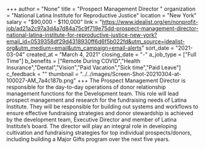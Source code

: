 +++
author = "None"
title = "Prospect Management Director "
organization = "National Latina Institute for Reproductive Justice"
location = "New York"
salary = "$90,000 - $110,000"
link = "https://www.idealist.org/en/nonprofit-job/ad21a2c97a3d4a7d84a75c9f719e75dd-prospect-management-director-national-latina-institute-for-reproductive-justice-new-york?email_id=0539358df29d4318930ff6d6f5b022fd&utm_source=idealist-org&utm_medium=email&utm_campaign=email-alerts"
sort_date = "2021-03-04"
created_at = "March 4, 2021"
closing_date = "-"
a_job_type = ["Full Time"]
b_benefits = ["Remote During COVID","Health Insurance","Dental","Vision","Paid Vacation","Sick time","Paid Leave"]
c_feedback = ""
thumbnail = "../../images/Screen-Shot-20210304-at-100027-AM_7a4c187b.png"
+++
The Prospect Management Director is responsible for the day-to-day operations of donor relationship management functions for the Development team. This role will lead prospect management and research for the fundraising needs of Latina Institute. They will be responsible for building out systems and workflows to ensure effective fundraising strategies and donor stewardship is achieved by the development team, Executive Director and member of Latina Institute’s board. The director will play an integral role in developing cultivation and fundraising strategies for top individual prospects/donors, including building a Major Gifts program over the next five years.